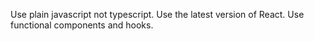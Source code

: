 Use plain javascript not typescript.
Use the latest version of React.
Use functional components and hooks.